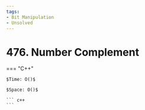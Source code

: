 ```yaml
---
tags:
- Bit Manipulation
- Unsolved
---
```



# 476. Number Complement

=== "C++"

    $Time: O()$

    $Space: O()$

    ``` c++
    ```